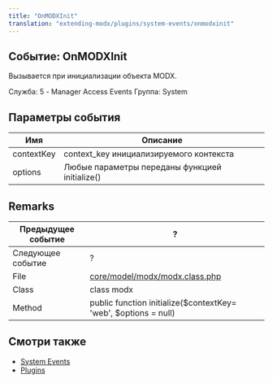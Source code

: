 ```yaml
---
title: "OnMODXInit"
translation: "extending-modx/plugins/system-events/onmodxinit"
---
```


## Событие: OnMODXInit

 Вызывается при инициализации объекта MODX.

 Служба: 5 - Manager Access Events
 Группа: System

## Параметры события

 | Имя        | Описание                                       |
 | ---------- | ---------------------------------------------- |
 | contextKey | context\_key инициализируемого контекста       |
 | options    | Любые параметры переданы функцией initialize() |

## Remarks

 | Предыдущее событие | ?                                                                                                                  |
 | ------------------ | ------------------------------------------------------------------------------------------------------------------ |
 | Следующее событие  | ?                                                                                                                  |
 | File               | [core/model/modx/modx.class.php](https://github.com/modxcms/revolution/blob/master/core/model/modx/modx.class.php) |
 | Class              | class modx                                                                                                         |
 | Method             | public function initialize($contextKey= 'web', $options = null)                                                    |

## Смотри также

- [System Events](extending-modx/plugins/system-events "System Events")
- [Plugins](extending-modx/plugins "Plugins")
